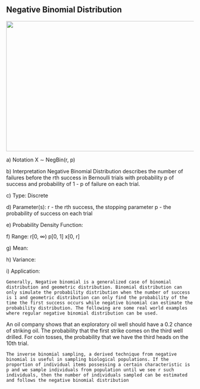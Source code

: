 ## Negative Binomial Distribution



<img src="/assets/image104.png" width="640" height="350" />




a) Notation
X ∼ NegBin(r, p)

b) Interpretation
	Negative Binomial Distribution describes the number of failures before the rth success in Bernoulli trials with probability p of success and probability of 1 - p of failure on each trial.

c) Type: 
Discrete

d) Parameter(s):
	r - the rth success, the stopping parameter
	p - the probability of success on each trial

e) Probability Density Function:
	

f) Range:
	r[0, ∞)
p[0, 1]
x[0, r]

g) Mean:
	

h) Variance:
	
  
i) Application:
	
	Generally, Negative binomial is a generalized case of binomial distribution and geometric distribution. Binomial distribution can only simulate the probability distribution when the number of success is 1 and geometric distribution can only find the probability of the time the first success occurs while negative binomial can estimate the probability distribution. The following are some real world examples where regular negative binomial distribution can be used.
An oil company shows that an exploratory oil well should have a 0.2 chance of striking oil. The probability that the first strike comes on the third well drilled.
For coin tosses, the probability that we have the third heads on the 10th trial.

	The inverse binomial sampling, a derived technique from negative binomial is useful in sampling biological populations. If the proportion of individual items possessing a certain characteristic is p and we sample individuals from population until we see r such individuals, then the number of individuals sampled can be estimated and follows the negative binomial distribution



